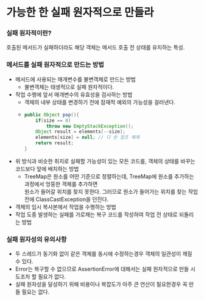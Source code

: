 # 가능한 한 실패 원자적으로 만들라
### 실패 원자적이란?
호출된 메서드가 실패하더라도 해당 객체는 메서드 호출 전 상태를 유지하는 특성.

### 메서드를 실패 원자적으로 만드는 방법
- 메서드에 사용되는 매개변수를 불변객체로 만드는 방법
    - 불변객체는 태생적으로 실패 원자적이다.
- 작업 수행에 앞서 매개변수의 유효성을 검사하는 방법
    - 객체의 내부 상태를 변경하기 전에 잠재적 예외의 가능성을 걸러낸다.
    - ````java
      public Object pop(){
          if(size == 0)
              throw new EmptyStackException();
          Object result = elements[--size];
          elements[size] = null; // 다 쓴 참조 해제
          return result;     
      }
      ````
- 위 방식과 비슷한 취지로 실패할 가능성이 있는 모든 코드를, 객체의 상태를 바꾸는 코드보다 앞에 배치하는 방법
    - TreeMap은 원소를 어떤 기준으로 정렬하는데, TreeMap에 원소를 추가하는 과정에서 엉뚱한 객체를 추가하면<br>
    원소가 들어갈 위치를 찾지 못한다. 그러므로 원소가 들어가는 위치를 찾는 작업 전에 ClassCastException을 던진다.
- 객체의 임시 복사본에서 작업을 수행하는 방법
- 작업 도중 발생하는 실패를 가로채는 복구 코드를 작성하여 작업 전 상태로 되돌리는 방법

### 실패 원자성의 유의사항
- 두 스레드가 동기화 없이 같은 객체를 동시에 수정하는경우 객체의 일관성이 깨질 수 있다.
- Error는 복구할 수 없으므로 AssertionError에 대해서는 실패 원자적으로 만들 시도조차 할 필요가 없다.
- 실패 원자성을 달성하기 위해 비용이나 복잡도가 아주 큰 연산이 필요한경우 꼭 만들 필요는 없다.